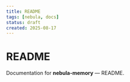 ```yaml
---
title: README
tags: [nebula, docs]
status: draft
created: 2025-08-17
---
```


# README

Documentation for **nebula-memory** — README.
